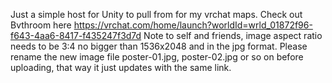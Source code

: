 Just a simple host for Unity to pull from for my vrchat maps.
Check out Bvthroom here https://vrchat.com/home/launch?worldId=wrld_01872f96-f643-4aa6-8417-f435247f3d7d
Note to self and friends, image aspect ratio needs to be 3:4 no bigger than 1536x2048 and in the jpg format.
Please rename the new image file poster-01.jpg, poster-02.jpg or so on before uploading, that way it just updates with the same link.

